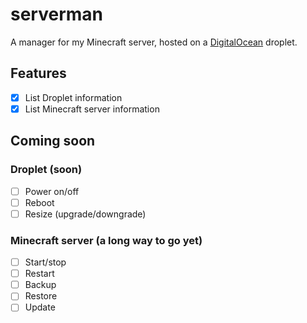 # serverman

A manager for my Minecraft server, hosted on a [DigitalOcean](https://www.digitalocean.com/) droplet.

## Features

- [x] List Droplet information
- [x] List Minecraft server information

## Coming soon

### Droplet (soon)

- [ ] Power on/off
- [ ] Reboot
- [ ] Resize (upgrade/downgrade)

### Minecraft server (a long way to go yet)

- [ ] Start/stop
- [ ] Restart
- [ ] Backup
- [ ] Restore
- [ ] Update
